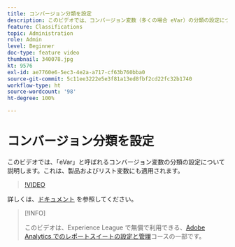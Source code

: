 ```yaml
---
title: コンバージョン分類を設定
description: このビデオでは、コンバージョン変数（多くの場合 eVar）の分類の設定について説明します。これは、製品およびリスト変数にも適用されます。
feature: Classifications
topic: Administration
role: Admin
level: Beginner
doc-type: feature video
thumbnail: 340078.jpg
kt: 9576
exl-id: ae7760e6-5ec3-4e2a-a717-cf63b760bba0
source-git-commit: 5c11ee3222e5e3f81a13ed8fbf2cd22fc32b1740
workflow-type: ht
source-wordcount: '98'
ht-degree: 100%

---
```


# コンバージョン分類を設定

このビデオでは、「eVar」と呼ばれるコンバージョン変数の分類の設定について説明します。これは、製品およびリスト変数にも適用されます。

>[!VIDEO](https://video.tv.adobe.com/v/340078/?quality=12&learn=on)

詳しくは、[ドキュメント](https://experienceleague.adobe.com/docs/analytics/admin/admin-tools/conversion-variables/conversion-classifications.html?lang=ja) を参照してください。

>[!INFO]
>
> このビデオは、Experience League で無償で利用できる、[Adobe Analytics でのレポートスイートの設定と管理](https://experienceleague.adobe.com/?recommended=Analytics-A-1-2021.1.administration&amp;lang=ja)コースの一部です。